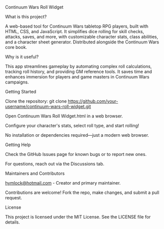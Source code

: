 Continuum Wars Roll Widget

What is this project?

A web-based tool for Continuum Wars tabletop RPG players, built with HTML, CSS, and JavaScript. It simplifies dice rolling for skill checks, attacks, saves, and more, with customizable character stats, class abilities, and a character sheet generator. Distributed alongside the Continuum Wars core book.

Why is it useful?

This app streamlines gameplay by automating complex roll calculations, tracking roll history, and providing GM reference tools. It saves time and enhances immersion for players and game masters in Continuum Wars campaigns.

Getting Started





Clone the repository: git clone https://github.com/your-username/continuum-wars-roll-widget.git



Open Continuum Wars Roll Widget.html in a web browser.



Configure your character's stats, select roll type, and start rolling!

No installation or dependencies required—just a modern web browser.

Getting Help





Check the GitHub Issues page for known bugs or to report new ones.



For questions, reach out via the Discussions tab.

Maintainers and Contributors





hymlock@hotmail.com - Creator and primary maintainer.

Contributions are welcome! Fork the repo, make changes, and submit a pull request.

License

This project is licensed under the MIT License. See the LICENSE file for details.
